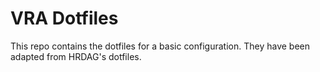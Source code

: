 # VRA Dotfiles

This repo contains the dotfiles for a basic configuration. They have been adapted from HRDAG's dotfiles.
